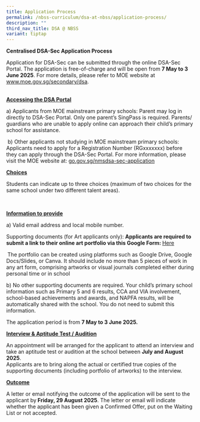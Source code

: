 ```yaml
---
title: Application Process
permalink: /nbss-curriculum/dsa-at-nbss/application-process/
description: ""
third_nav_title: DSA @ NBSS
variant: tiptap
---
```

<p><strong>Centralised DSA-Sec Application Process&nbsp;</strong>
</p>
<p>Application for DSA-Sec can be submitted through the online DSA-Sec Portal.
The application is free-of-charge and will be open from <strong>7 May to 3 June 2025</strong>.
For more details, please refer to MOE website at <a href="https://www.moe.gov.sg/secondary/dsa" rel="noopener nofollow" target="_blank">www.moe.gov.sg/secondary/dsa</a>.
<br>&nbsp;</p>
<p><strong><u>Accessing the DSA Portal</u></strong>
</p>
<p>a)&nbsp;Applicants from MOE mainstream primary schools: Parent may log
in directly to DSA-Sec Portal. Only one parent’s SingPass is required.
Parents/ guardians who are unable to apply online can approach their child’s
primary school for assistance.</p>
<p>&nbsp;b)&nbsp;Other applicants not studying in MOE mainstream primary
schools: Applicants need to apply for a Registration Number (RGxxxxxxx)
before they can apply through the DSA-Sec Portal. For more information,
please visit the MOE website at: <a href="https://go.gov.sg/nmsdsa-sec-application" rel="noopener nofollow" target="_blank">go.gov.sg/nmsdsa-sec-application</a>
</p>
<p><strong><u>Choices</u></strong>
</p>
<p>Students can indicate up to three choices (maximum of two choices for
the same school under two different talent areas).</p>
<p>&nbsp;</p>
<p><strong><u>Information to provide</u></strong>
</p>
<p>a)&nbsp;Valid email address and local mobile number.</p>
<p>Supporting documents (for Art applicants only): <strong>Applicants are required to submit a link to their online art portfolio via this Google Form: </strong>
<a href="https://tinyurl.com/nbssartdsa" rel="noopener nofollow" target="_blank">Here</a>
</p>
<p><strong>&nbsp;</strong>The portfolio can be created using platforms such
as Google Drive, Google Docs/Slides, or Canva. It should include no more
than 5 pieces of work in any art form, comprising artworks or visual journals
completed either during personal time or in school</p>
<p>b)&nbsp;No other supporting documents are required. Your child’s primary
school information such as Primary 5 and 6 results, CCA and VIA involvement,
school-based achievements and awards, and NAPFA results, will be automatically
shared with the school. You do not need to submit this information.&nbsp;</p>
<p>The application period is from <strong>7 May to 3 June 2025.</strong>&nbsp;&nbsp;</p>
<p><strong><u>Interview &amp; Aptitude Test / Audition</u></strong>
</p>
<p>An appointment will be arranged for the applicant to attend an interview
and take an aptitude test or audition at the school between <strong>July and August 2025</strong>.
<br>Applicants are to bring along the actual or certified true copies of the
supporting documents (including portfolio of artworks) to the interview.</p>
<p><strong><u>Outcome</u></strong>
</p>
<p>A letter or email notifying the outcome of the application will be sent
to the applicant&nbsp;by<strong> Friday, 29 August 2025</strong>. The letter
or email will indicate whether the applicant has been given a Confirmed
Offer, put on the Waiting List or not accepted.</p>
<p>
<br>
</p>
<p></p>